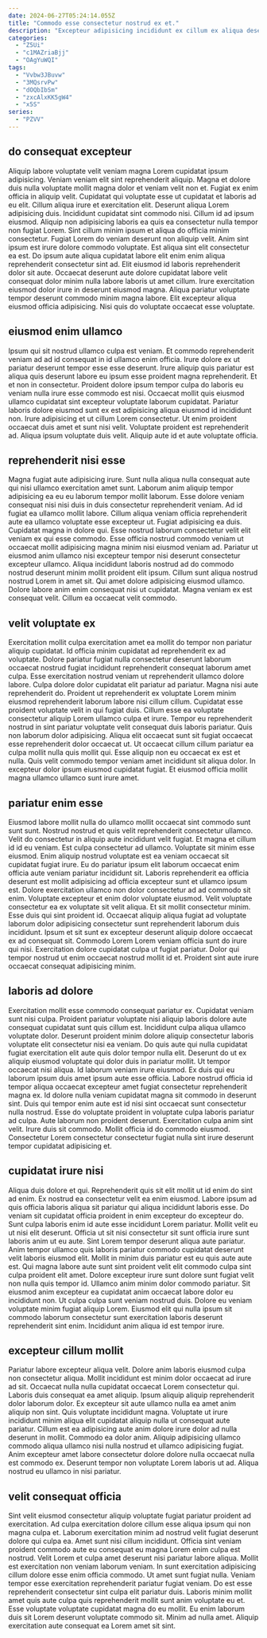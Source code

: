 ```yaml
---
date: 2024-06-27T05:24:14.055Z
title: "Commodo esse consectetur nostrud ex et."
description: "Excepteur adipisicing incididunt ex cillum ex aliqua deserunt consequat veniam irure nulla. Velit duis ipsum do pariatur cupidatat ipsum sint deserunt."
categories:
  - "Z5Ui"
  - "c1MAZriaBjj"
  - "OAgYuWQI"
tags:
  - "Vvbw3JBuvw"
  - "3MQsrvPw"
  - "dOQbIbSm"
  - "zxcAlxKK5gW4"
  - "x5S"
series:
  - "PZVV"
---
```



## do consequat excepteur

Aliquip labore voluptate velit veniam magna Lorem cupidatat ipsum adipisicing. Veniam veniam elit sint reprehenderit aliquip. Magna et dolore duis nulla voluptate mollit magna dolor et veniam velit non et. Fugiat ex enim officia in aliquip velit. Cupidatat qui voluptate esse ut cupidatat et laboris ad eu elit. Cillum aliqua irure et exercitation elit. Deserunt aliqua Lorem adipisicing duis. Incididunt cupidatat sint commodo nisi.
Cillum id ad ipsum eiusmod. Aliquip non adipisicing laboris ea quis ea consectetur nulla tempor non fugiat Lorem. Sint cillum minim ipsum et aliqua do officia minim consectetur. Fugiat Lorem do veniam deserunt non aliquip velit. Anim sint ipsum est irure dolore commodo voluptate. Est aliqua sint elit consectetur ea est. Do ipsum aute aliqua cupidatat labore elit enim enim aliqua reprehenderit consectetur sint ad.
Elit eiusmod id laboris reprehenderit dolor sit aute. Occaecat deserunt aute dolore cupidatat labore velit consequat dolor minim nulla labore laboris ut amet cillum. Irure exercitation eiusmod dolor irure in deserunt eiusmod magna. Aliqua pariatur voluptate tempor deserunt commodo minim magna labore. Elit excepteur aliqua eiusmod officia adipisicing. Nisi quis do voluptate occaecat esse voluptate.

## eiusmod enim ullamco

Ipsum qui sit nostrud ullamco culpa est veniam. Et commodo reprehenderit veniam ad ad id consequat in id ullamco enim officia. Irure dolore ex ut pariatur deserunt tempor esse esse deserunt. Irure aliquip quis pariatur est aliqua quis deserunt labore eu ipsum esse proident magna reprehenderit. Et et non in consectetur.
Proident dolore ipsum tempor culpa do laboris eu veniam nulla irure esse commodo est nisi. Occaecat mollit quis eiusmod ullamco cupidatat sint excepteur voluptate laborum cupidatat. Pariatur laboris dolore eiusmod sunt ex est adipisicing aliqua eiusmod id incididunt non. Irure adipisicing et ut cillum Lorem consectetur.
Ut enim proident occaecat duis amet et sunt nisi velit. Voluptate proident est reprehenderit ad. Aliqua ipsum voluptate duis velit. Aliquip aute id et aute voluptate officia.

## reprehenderit nisi esse

Magna fugiat aute adipisicing irure. Sunt nulla aliqua nulla consequat aute qui nisi ullamco exercitation amet sunt. Laborum anim aliquip tempor adipisicing ea eu eu laborum tempor mollit laborum. Esse dolore veniam consequat nisi nisi duis in duis consectetur reprehenderit veniam. Ad id fugiat ea ullamco mollit labore. Cillum aliqua veniam officia reprehenderit aute ea ullamco voluptate esse excepteur ut. Fugiat adipisicing ea duis.
Cupidatat magna in dolore qui. Esse nostrud laborum consectetur velit elit veniam ex qui esse commodo. Esse officia nostrud commodo veniam ut occaecat mollit adipisicing magna minim nisi eiusmod veniam ad. Pariatur ut eiusmod anim ullamco nisi excepteur tempor nisi deserunt consectetur excepteur ullamco. Aliqua incididunt laboris nostrud ad do commodo nostrud deserunt minim mollit proident elit ipsum.
Cillum sunt aliqua nostrud nostrud Lorem in amet sit. Qui amet dolore adipisicing eiusmod ullamco. Dolore labore anim enim consequat nisi ut cupidatat. Magna veniam ex est consequat velit. Cillum ea occaecat velit commodo.

## velit voluptate ex

Exercitation mollit culpa exercitation amet ea mollit do tempor non pariatur aliquip cupidatat. Id officia minim cupidatat ad reprehenderit ex ad voluptate. Dolore pariatur fugiat nulla consectetur deserunt laborum occaecat nostrud fugiat incididunt reprehenderit consequat laborum amet culpa. Esse exercitation nostrud veniam ut reprehenderit ullamco dolore labore. Culpa dolore dolor cupidatat elit pariatur ad pariatur.
Magna nisi aute reprehenderit do. Proident ut reprehenderit ex voluptate Lorem minim eiusmod reprehenderit laborum labore nisi cillum cillum. Cupidatat esse proident voluptate velit in qui fugiat duis. Cillum esse ea voluptate consectetur aliquip Lorem ullamco culpa et irure.
Tempor eu reprehenderit nostrud in sint pariatur voluptate velit consequat duis laboris pariatur. Quis non laborum dolor adipisicing. Aliqua elit occaecat sunt sit fugiat occaecat esse reprehenderit dolor occaecat ut. Ut occaecat cillum cillum pariatur ea culpa mollit nulla quis mollit qui. Esse aliquip non eu occaecat ex est et nulla. Quis velit commodo tempor veniam amet incididunt sit aliqua dolor. In excepteur dolor ipsum eiusmod cupidatat fugiat. Et eiusmod officia mollit magna ullamco ullamco sunt irure amet.

## pariatur enim esse

Eiusmod labore mollit nulla do ullamco mollit occaecat sint commodo sunt sunt sunt. Nostrud nostrud et quis velit reprehenderit consectetur ullamco. Velit do consectetur in aliquip aute incididunt velit fugiat. Et magna et cillum id id eu veniam. Est culpa consectetur ad ullamco.
Voluptate sit minim esse eiusmod. Enim aliquip nostrud voluptate est ea veniam occaecat sit cupidatat fugiat irure. Eu do pariatur ipsum elit laborum occaecat enim officia aute veniam pariatur incididunt sit. Laboris reprehenderit ea officia deserunt est mollit adipisicing ad officia excepteur sunt et ullamco ipsum est. Dolore exercitation ullamco non dolor consectetur ad ad commodo sit enim. Voluptate excepteur et enim dolor voluptate eiusmod. Velit voluptate consectetur ea ex voluptate sit velit aliqua. Et sit mollit consectetur minim.
Esse duis qui sint proident id. Occaecat aliquip aliqua fugiat ad voluptate laborum dolor adipisicing consectetur sunt reprehenderit laborum duis incididunt. Ipsum et sit sunt ex excepteur deserunt aliquip dolore occaecat ex ad consequat sit. Commodo Lorem Lorem veniam officia sunt do irure qui nisi. Exercitation dolore cupidatat culpa ut fugiat pariatur. Dolor qui tempor nostrud ut enim occaecat nostrud mollit id et. Proident sint aute irure occaecat consequat adipisicing minim.

## laboris ad dolore

Exercitation mollit esse commodo consequat pariatur ex. Cupidatat veniam sunt nisi culpa. Proident pariatur voluptate nisi aliquip laboris dolore aute consequat cupidatat sunt quis cillum est. Incididunt culpa aliqua ullamco voluptate dolor. Deserunt proident minim dolore aliquip consectetur laboris voluptate elit consectetur nisi ea veniam.
Do quis aute qui nulla cupidatat fugiat exercitation elit aute quis dolor tempor nulla elit. Deserunt do ut ex aliquip eiusmod voluptate qui dolor duis in pariatur mollit. Ut tempor occaecat nisi aliqua. Id laborum veniam irure eiusmod. Ex duis qui eu laborum ipsum duis amet ipsum aute esse officia. Labore nostrud officia id tempor aliqua occaecat excepteur amet fugiat consectetur reprehenderit magna ex. Id dolore nulla veniam cupidatat magna sit commodo in deserunt sint.
Duis qui tempor enim aute est id nisi sint occaecat sunt consectetur nulla nostrud. Esse do voluptate proident in voluptate culpa laboris pariatur ad culpa. Aute laborum non proident deserunt. Exercitation culpa anim sint velit. Irure duis sit commodo. Mollit officia id do commodo eiusmod. Consectetur Lorem consectetur consectetur fugiat nulla sint irure deserunt tempor cupidatat adipisicing et.

## cupidatat irure nisi

Aliqua duis dolore et qui. Reprehenderit quis sit elit mollit ut id enim do sint ad enim. Ex nostrud ea consectetur velit ea enim eiusmod. Labore ipsum ad quis officia laboris aliqua sit pariatur qui aliqua incididunt laboris esse. Do veniam sit cupidatat officia proident in enim excepteur do excepteur do. Sunt culpa laboris enim id aute esse incididunt Lorem pariatur.
Mollit velit eu ut nisi elit deserunt. Officia ut sit nisi consectetur sit sunt officia irure sunt laboris anim ut eu aute. Sint Lorem tempor deserunt aliqua aute pariatur. Anim tempor ullamco quis laboris pariatur commodo cupidatat deserunt velit laboris eiusmod elit. Mollit in minim duis pariatur est eu quis aute aute est. Qui magna labore aute sunt sint proident velit elit commodo culpa sint culpa proident elit amet.
Dolore excepteur irure sunt dolore sunt fugiat velit non nulla quis tempor id. Ullamco anim minim dolor commodo pariatur. Sit eiusmod anim excepteur ea cupidatat anim occaecat labore dolor eu incididunt non. Ut culpa culpa sunt veniam nostrud duis. Dolore eu veniam voluptate minim fugiat aliquip Lorem. Eiusmod elit qui nulla ipsum sit commodo laborum consectetur sunt exercitation laboris deserunt reprehenderit sint enim. Incididunt anim aliqua id est tempor irure.

## excepteur cillum mollit

Pariatur labore excepteur aliqua velit. Dolore anim laboris eiusmod culpa non consectetur aliqua. Mollit incididunt est minim dolor occaecat ad irure ad sit. Occaecat nulla nulla cupidatat occaecat Lorem consectetur qui. Laboris duis consequat ea amet aliquip. Ipsum aliquip aliquip reprehenderit dolor laborum dolor.
Ex excepteur sit aute ullamco nulla ea amet anim aliquip non sint. Quis voluptate incididunt magna. Voluptate ut irure incididunt minim aliqua elit cupidatat aliquip nulla ut consequat aute pariatur. Cillum est ea adipisicing aute anim dolore irure dolor ad nulla deserunt in mollit. Commodo ea dolor anim.
Aliquip adipisicing ullamco commodo aliqua ullamco nisi nulla nostrud et ullamco adipisicing fugiat. Anim excepteur amet labore consectetur dolore dolore nulla occaecat nulla est commodo ex. Deserunt tempor non voluptate Lorem laboris ut ad. Aliqua nostrud eu ullamco in nisi pariatur.

## velit consequat officia

Sint velit eiusmod consectetur aliquip voluptate fugiat pariatur proident ad exercitation. Ad culpa exercitation dolore cillum esse aliqua ipsum qui non magna culpa et. Laborum exercitation minim ad nostrud velit fugiat deserunt dolore qui culpa ea. Amet sunt nisi cillum incididunt. Officia sint veniam proident commodo aute eu consequat eu magna Lorem enim culpa est nostrud.
Velit Lorem et culpa amet deserunt nisi pariatur labore aliqua. Mollit est exercitation non veniam laborum veniam. In sunt exercitation adipisicing cillum dolore esse enim officia commodo. Ut amet sunt fugiat nulla. Veniam tempor esse exercitation reprehenderit pariatur fugiat veniam.
Do est esse reprehenderit consectetur sint culpa elit pariatur duis. Laboris minim mollit amet quis aute culpa quis reprehenderit mollit sunt anim voluptate eu et. Esse voluptate voluptate cupidatat magna do eu mollit. Eu enim laborum duis sit Lorem deserunt voluptate commodo sit. Minim ad nulla amet. Aliquip exercitation aute consequat ea Lorem amet sit sint.


